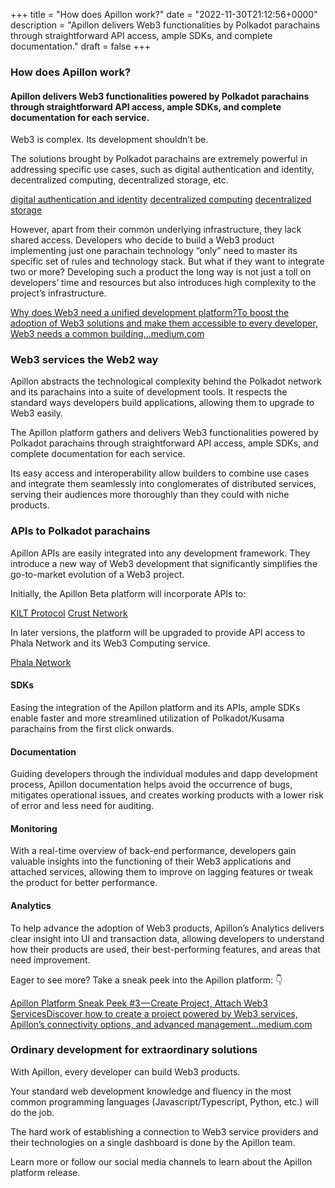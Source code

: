 +++
title = "How does Apillon work?"
date = "2022-11-30T21:12:56+0000"
description = "Apillon delivers Web3 functionalities by Polkadot parachains through straightforward API access, ample SDKs, and complete documentation."
draft = false
+++

### How does Apillon work?


#### Apillon delivers Web3 functionalities powered by Polkadot parachains through straightforward API access, ample SDKs, and complete documentation for each service.


Web3 is complex. Its development shouldn’t be.


The solutions brought by Polkadot parachains are extremely powerful in addressing specific use cases, such as digital authentication and identity, decentralized computing, decentralized storage, etc.

[digital authentication and identity](http://kilt.io)
[decentralized computing](https://www.phala.network/)
[decentralized storage](https://crust.network/)

However, apart from their common underlying infrastructure, they lack shared access. Developers who decide to build a Web3 product implementing just one parachain technology “only” need to master its specific set of rules and technology stack. But what if they want to integrate two or more? Developing such a product the long way is not just a toll on developers’ time and resources but also introduces high complexity to the project’s infrastructure.

[Why does Web3 need a unified development platform?To boost the adoption of Web3 solutions and make them accessible to every developer, Web3 needs a common building…medium.com](https://blog.apillon.io/why-does-web3-need-a-unified-development-platform-ca09a1cf2dbb)

### Web3 services the Web2 way


Apillon abstracts the technological complexity behind the Polkadot network and its parachains into a suite of development tools. It respects the standard ways developers build applications, allowing them to upgrade to Web3 easily.


The Apillon platform gathers and delivers Web3 functionalities powered by Polkadot parachains through straightforward API access, ample SDKs, and complete documentation for each service.


Its easy access and interoperability allow builders to combine use cases and integrate them seamlessly into conglomerates of distributed services, serving their audiences more thoroughly than they could with niche products.


### APIs to Polkadot parachains


Apillon APIs are easily integrated into any development framework. They introduce a new way of Web3 development that significantly simplifies the go-to-market evolution of a Web3 project.


Initially, the Apillon Beta platform will incorporate APIs to:

[KILT Protocol](https://www.kilt.io/)
[Crust Network](https://crust.network/)

In later versions, the platform will be upgraded to provide API access to Phala Network and its Web3 Computing service.

[Phala Network](https://www.phala.network/)

#### SDKs


Easing the integration of the Apillon platform and its APIs, ample SDKs enable faster and more streamlined utilization of Polkadot/Kusama parachains from the first click onwards.


#### Documentation


Guiding developers through the individual modules and dapp development process, Apillon documentation helps avoid the occurrence of bugs, mitigates operational issues, and creates working products with a lower risk of error and less need for auditing.


#### Monitoring


With a real-time overview of back-end performance, developers gain valuable insights into the functioning of their Web3 applications and attached services, allowing them to improve on lagging features or tweak the product for better performance.


#### Analytics


To help advance the adoption of Web3 products, Apillon’s Analytics delivers clear insight into UI and transaction data, allowing developers to understand how their products are used, their best-performing features, and areas that need improvement.


Eager to see more? Take a sneak peek into the Apillon platform: 👇

[Apillon Platform Sneak Peek #3 — Create Project, Attach Web3 ServicesDiscover how to create a project powered by Web3 services, Apillon’s connectivity options, and advanced management…medium.com](https://blog.apillon.io/apillon-platform-sneak-peek-3-create-project-attach-web3-services-448f9468c98b)

### Ordinary development for extraordinary solutions


With Apillon, every developer can build Web3 products.


Your standard web development knowledge and fluency in the most common programming languages (Javascript/Typescript, Python, etc.) will do the job.


The hard work of establishing a connection to Web3 service providers and their technologies on a single dashboard is done by the Apillon team.


Learn more or follow our social media channels to learn about the Apillon platform release.
